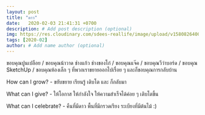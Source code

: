 ```yaml
---
layout: post
title: "ดาว"
date:   2020-02-03 21:41:31 +0700
description: # Add post description (optional)
img: https://res.cloudinary.com/sdees-reallife/image/upload/v1580826400/IMG_0609.jpg # Add image post (optional)
tags: [2020-02]
author: # Add name author (optional)
---
```

ขอบคุณปูนเปลือย / ขอบคุณน้าวาด ช่างแก้ว ช่างของโก๋ / ขอบคุณแจ๊ค / ขอบคุณวีว่าบอร์ด / ขอบคุณ SketchUp / ขอบคุณห้องเล็ก ๆ ที่พวกเราขยายออกไปเรื่อย ๆ และก็ขอบคุณการกลับบ้าน

<i class="fa fa-child" style="color:plum"></i>

How can I grow? - ขยับขยาย เรียนรู้ เติบโต และ ก็กลับมา

What can I give? - ให้โอกาส ให้กำลังใจ ให้ความสำเร็จได้ค่อย ๆ เติบโตขึ้น

What can I celebrate? - คืนที่มีดาว พื้นที่มีกรวดเรียง ระเบียงที่มีต้นไม้ :)

